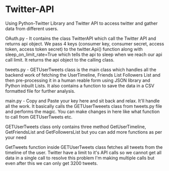 # Twitter-API
Using Python-Twitter Library and Twitter API to access twitter and gather data from different users.

OAuth.py - It contains the class TwitterAPI which call the Twitter API and returns api object.
           We pass 4 keys (consumer key, consumer secret, access token, access token secret) to the twitter.Api() function
           along with sleep_on_limit_rate=True which tells the api to sleep when we reach our api call limit.
           It returns the api object to the calling class.
           
tweets.py - GETUserTweets class is the main class which handles all the backend work of fetching the UserTimeline, Friends List
            Followers List and then pre-processing it in a human reable form using JSON library and Python inbuilt Lists.
            It also contains a function to save the data in a CSV formatted file for further analysis.
            
main.py - Copy and Paste your key here and sit back and relax. It'll handle all the work.
          It basically calls the GETUserTweeets class from tweets.py file and performs the magic.
          You can make changes in here like what function to call from GETUserTweets etc.
          
GETUserTweets class only contains three method GetUserTimeline, GetFriendsList and GetFollowersList but you can add more functions as per your need

GetTweets function inside GETUserTweets class fetches all tweets from the timeline of the user. Twitter have a limit to it's API calls so
we cannot get all data in a single call to resolve this problem I'm making multiple calls but even after this we can only get 3200 tweets.
